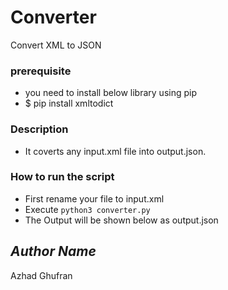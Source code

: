 # Converter

Convert XML to JSON

### prerequisite

- you need to install below library using pip
- $ pip install xmltodict

### Description

- It coverts any input.xml file into output.json.

### How to run the script

- First rename your file to input.xml
- Execute `python3 converter.py`
- The Output will be shown below as output.json

## _Author Name_

Azhad Ghufran
